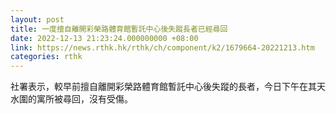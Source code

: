 ```yaml
---
layout: post
title: 一度擅自離開彩榮路體育館暫託中心後失蹤長者已經尋回
date: 2022-12-13 21:23:24.000000000 +08:00
link: https://news.rthk.hk/rthk/ch/component/k2/1679664-20221213.htm
categories: rthk
---
```


社署表示，較早前擅自離開彩榮路體育館暫託中心後失蹤的長者，今日下午在其天水圍的寓所被尋回，沒有受傷。
